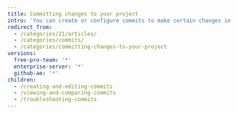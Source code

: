 ```yaml
---
title: Committing changes to your project
intro: 'You can create or configure commits to make certain changes in your project workflows.'
redirect_from:
  - /categories/21/articles/
  - /categories/commits/
  - /categories/committing-changes-to-your-project
versions:
  free-pro-team: '*'
  enterprise-server: '*'
  github-ae: '*'
children:
  - /creating-and-editing-commits
  - /viewing-and-comparing-commits
  - /troubleshooting-commits
---
```


